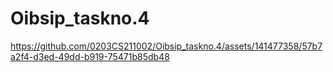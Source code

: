# Oibsip_taskno.4
https://github.com/0203CS211002/Oibsip_taskno.4/assets/141477358/57b7a2f4-d3ed-49dd-b919-75471b85db48
